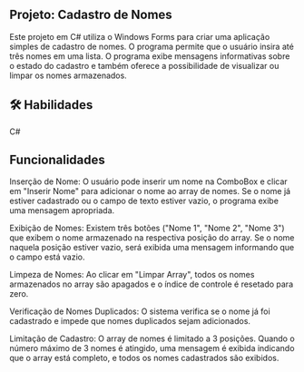 
## Projeto: Cadastro de Nomes


Este projeto em C# utiliza o Windows Forms para criar uma aplicação simples de cadastro de nomes. O programa permite que o usuário insira até três nomes em uma lista. O programa exibe mensagens informativas sobre o estado do cadastro e também oferece a possibilidade de visualizar ou limpar os nomes armazenados.


## 🛠 Habilidades
C#

## Funcionalidades


Inserção de Nome: O usuário pode inserir um nome na ComboBox e clicar em "Inserir Nome" para adicionar o nome ao array de nomes. Se o nome já estiver cadastrado ou o campo de texto estiver vazio, o programa exibe uma mensagem apropriada.

Exibição de Nomes: Existem três botões ("Nome 1", "Nome 2", "Nome 3") que exibem o nome armazenado na respectiva posição do array. Se o nome naquela posição estiver vazio, será exibida uma mensagem informando que o campo está vazio.

Limpeza de Nomes: Ao clicar em "Limpar Array", todos os nomes armazenados no array são apagados e o índice de controle é resetado para zero.

Verificação de Nomes Duplicados: O sistema verifica se o nome já foi cadastrado e impede que nomes duplicados sejam adicionados.

Limitação de Cadastro: O array de nomes é limitado a 3 posições. Quando o número máximo de 3 nomes é atingido, uma mensagem é exibida indicando que o array está completo, e todos os nomes cadastrados são exibidos.
